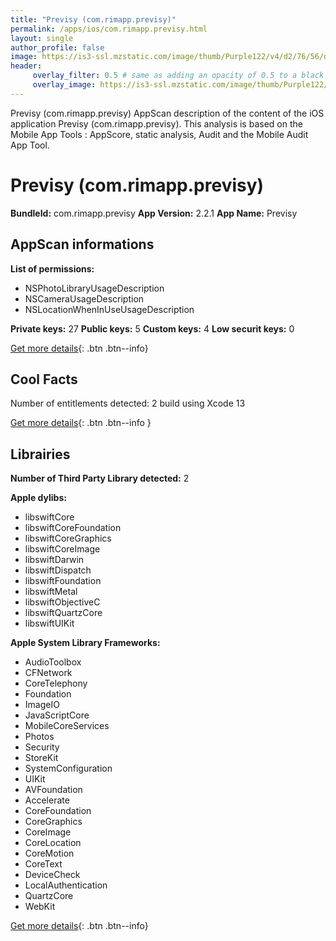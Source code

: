 ```yaml
---
title: "Previsy (com.rimapp.previsy)"
permalink: /apps/ios/com.rimapp.previsy.html
layout: single
author_profile: false
image: https://is3-ssl.mzstatic.com/image/thumb/Purple122/v4/d2/76/56/d27656f8-b00a-a114-629d-7a9cb5eee6b2/AppIcon-0-0-1x_U007emarketing-0-0-0-10-0-0-sRGB-0-0-0-GLES2_U002c0-512MB-85-220-0-0.png/512x512bb.jpg
header: 
     overlay_filter: 0.5 # same as adding an opacity of 0.5 to a black background
     overlay_image: https://is3-ssl.mzstatic.com/image/thumb/Purple122/v4/d2/76/56/d27656f8-b00a-a114-629d-7a9cb5eee6b2/AppIcon-0-0-1x_U007emarketing-0-0-0-10-0-0-sRGB-0-0-0-GLES2_U002c0-512MB-85-220-0-0.png/512x512bb.jpg
---
```

Previsy (com.rimapp.previsy) AppScan description of the content of the iOS application Previsy (com.rimapp.previsy). This analysis is based on the Mobile App Tools : AppScore, static analysis, Audit and the Mobile Audit App Tool.

# Previsy (com.rimapp.previsy)

**BundleId:** com.rimapp.previsy
**App Version:** 2.2.1
**App Name:** Previsy


## AppScan informations 

**List of permissions:** 
- NSPhotoLibraryUsageDescription
- NSCameraUsageDescription
- NSLocationWhenInUseUsageDescription
  
  
**Private keys:** 27
**Public keys:** 5
**Custom keys:** 4
**Low securit keys:** 0
  
[Get more details](/pricing.html){: .btn .btn--info}

## Cool Facts

Number of entitlements detected: 2
build using Xcode 13
  
[Get more details](/pricing.html){: .btn .btn--info }

## Librairies 
**Number of Third Party Library detected:** 2


**Apple dylibs:**
- libswiftCore
- libswiftCoreFoundation
- libswiftCoreGraphics
- libswiftCoreImage
- libswiftDarwin
- libswiftDispatch
- libswiftFoundation
- libswiftMetal
- libswiftObjectiveC
- libswiftQuartzCore
- libswiftUIKit


**Apple System Library Frameworks:**
- AudioToolbox
- CFNetwork
- CoreTelephony
- Foundation
- ImageIO
- JavaScriptCore
- MobileCoreServices
- Photos
- Security
- StoreKit
- SystemConfiguration
- UIKit
- AVFoundation
- Accelerate
- CoreFoundation
- CoreGraphics
- CoreImage
- CoreLocation
- CoreMotion
- CoreText
- DeviceCheck
- LocalAuthentication
- QuartzCore
- WebKit


  
[Get more details](/pricing.html){: .btn .btn--info}

